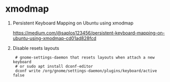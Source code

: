 xmodmap
=======

1. Persistent Keyboard Mapping on Ubuntu using xmodmap

    https://medium.com/@saplos123456/persistent-keyboard-mapping-on-ubuntu-using-xmodmap-cd01ad828fcd


2. Disable resets layouts

        # gnome-settings-daemon that resets layouts when attach a new keyboard
        # or sudo apt install dconf-editor
        dconf write /org/gnome/settings-daemon/plugins/keyboard/active false
